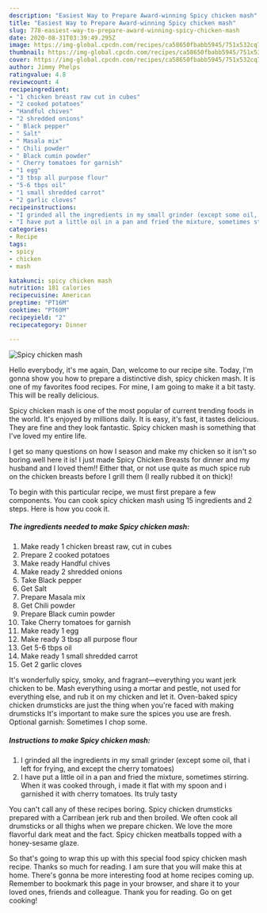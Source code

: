 ```yaml
---
description: "Easiest Way to Prepare Award-winning Spicy chicken mash"
title: "Easiest Way to Prepare Award-winning Spicy chicken mash"
slug: 778-easiest-way-to-prepare-award-winning-spicy-chicken-mash
date: 2020-08-31T03:39:49.295Z
image: https://img-global.cpcdn.com/recipes/ca58650fbabb5945/751x532cq70/spicy-chicken-mash-recipe-main-photo.jpg
thumbnail: https://img-global.cpcdn.com/recipes/ca58650fbabb5945/751x532cq70/spicy-chicken-mash-recipe-main-photo.jpg
cover: https://img-global.cpcdn.com/recipes/ca58650fbabb5945/751x532cq70/spicy-chicken-mash-recipe-main-photo.jpg
author: Jimmy Phelps
ratingvalue: 4.8
reviewcount: 4
recipeingredient:
- "1 chicken breast raw cut in cubes"
- "2 cooked potatoes"
- "Handful chives"
- "2 shredded onions"
- " Black pepper"
- " Salt"
- " Masala mix"
- " Chili powder"
- " Black cumin powder"
- " Cherry tomatoes for garnish"
- "1 egg"
- "3 tbsp all purpose flour"
- "5-6 tbps oil"
- "1 small shredded carrot"
- "2 garlic cloves"
recipeinstructions:
- "I grinded all the ingredients in my small grinder (except some oil, that i left for frying, and except the cherry tomatoes)"
- "I have put a little oil in a pan and fried the mixture, sometimes stirring. When it was cooked through, i made it flat with my spoon and i garnished it with cherry tomatoes. Its truly tasty"
categories:
- Recipe
tags:
- spicy
- chicken
- mash

katakunci: spicy chicken mash 
nutrition: 181 calories
recipecuisine: American
preptime: "PT16M"
cooktime: "PT60M"
recipeyield: "2"
recipecategory: Dinner

---
```



![Spicy chicken mash](https://img-global.cpcdn.com/recipes/ca58650fbabb5945/751x532cq70/spicy-chicken-mash-recipe-main-photo.jpg)

Hello everybody, it's me again, Dan, welcome to our recipe site. Today, I'm gonna show you how to prepare a distinctive dish, spicy chicken mash. It is one of my favorites food recipes. For mine, I am going to make it a bit tasty. This will be really delicious.

Spicy chicken mash is one of the most popular of current trending foods in the world. It's enjoyed by millions daily. It is easy, it's fast, it tastes delicious. They are fine and they look fantastic. Spicy chicken mash is something that I've loved my entire life.

I get so many questions on how I season and make my chicken so it isn&#39;t so boring.well here it is! I just made Spicy Chicken Breasts for dinner and my husband and I loved them!! Either that, or not use quite as much spice rub on the chicken breasts before I grill them (I really rubbed it on thick)!


To begin with this particular recipe, we must first prepare a few components. You can cook spicy chicken mash using 15 ingredients and 2 steps. Here is how you cook it.

<!--inarticleads1-->

##### The ingredients needed to make Spicy chicken mash:

1. Make ready 1 chicken breast raw, cut in cubes
1. Prepare 2 cooked potatoes
1. Make ready Handful chives
1. Make ready 2 shredded onions
1. Take  Black pepper
1. Get  Salt
1. Prepare  Masala mix
1. Get  Chili powder
1. Prepare  Black cumin powder
1. Take  Cherry tomatoes for garnish
1. Make ready 1 egg
1. Make ready 3 tbsp all purpose flour
1. Get 5-6 tbps oil
1. Make ready 1 small shredded carrot
1. Get 2 garlic cloves


It&#39;s wonderfully spicy, smoky, and fragrant—everything you want jerk chicken to be. Mash everything using a mortar and pestle, not used for everything else, and rub it on my chicken and let it. Oven-baked spicy chicken drumsticks are just the thing when you&#39;re faced with making drumsticks It&#39;s important to make sure the spices you use are fresh. Optional garnish: Sometimes I chop some. 

<!--inarticleads2-->

##### Instructions to make Spicy chicken mash:

1. I grinded all the ingredients in my small grinder (except some oil, that i left for frying, and except the cherry tomatoes)
1. I have put a little oil in a pan and fried the mixture, sometimes stirring. When it was cooked through, i made it flat with my spoon and i garnished it with cherry tomatoes. Its truly tasty


You can&#39;t call any of these recipes boring. Spicy chicken drumsticks prepared with a Carribean jerk rub and then broiled. We often cook all drumsticks or all thighs when we prepare chicken. We love the more flavorful dark meat and the fact. Spicy chicken meatballs topped with a honey-sesame glaze. 

So that's going to wrap this up with this special food spicy chicken mash recipe. Thanks so much for reading. I am sure that you will make this at home. There's gonna be more interesting food at home recipes coming up. Remember to bookmark this page in your browser, and share it to your loved ones, friends and colleague. Thank you for reading. Go on get cooking!

